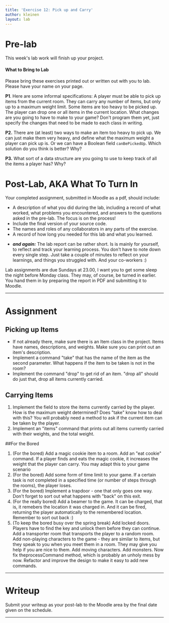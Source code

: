 ```yaml
---
title: 'Exercise 12: Pick up and Carry'
author: kleinen
layout: lab
---
```


# Pre-lab

This week's lab work will finish up your project.

#### What to Bring to Lab

Please bring these exercises printed out or written out with you to lab. Please have your name on your page.

**P1**. Here are some informal specifications: A player must be able to pick up items from the current room. They can carry any number of items, but only up to a maximum weight limit. Some items are too heavy to be picked up. The player can drop one or all items in the current location. What changes are you going to have to make to your game? Don't program them yet, just specify the changes that need to be made to each class in writing.

**P2.** There are (at least) two ways to make an item too heavy to pick up. We can just make them very heavy, and define what the maximum weight a player can pick up is. Or we can have a Boolean field `canBePickedUp`. Which solution do you think is better? Why?

**P3.** What sort of a data structure are you going to use to keep track of all the items a player has? Why?

# Post-Lab, AKA  What To Turn In

Your completed assignment, submitted in Moodle as a pdf, should include:

- A description of what you did during the lab, including a record of what worked, what problems you encountered, and answers to the questions asked in the pre-lab. The focus is on the process!
- Include the final version of your source code.
- The names and roles of any collaborators in any parts of the exercise.
- A record of how long you needed for this lab and what you learned.

* ***and again:*** The lab report can be rather short. Is is mainly for yourself, to reflect and track your learning process. You don't have to note down every single step. Just take a couple of minutes to reflect on your learnings, and things you struggled with. And your co-workers :)

Lab assignments are due Sundays at 23.00, I want you to get some sleep the night before Monday class. They may, of course, be turned in earlier. You hand them in by preparing the report in PDF and submitting it to Moodle.
* * *

# Assignment

## Picking up Items

- If not already there, make sure there is an Item class in the project. Items have names, descriptions, and weights. Make sure you can print out an item's description.
- Implement a command "take" that has the name of the item as the second parameter. What happens if the item to be taken is not in the room?
- Implement the command "drop" to get rid of an item. "drop all" should do just that, drop all items currently carried.

## Carrying Items
1. Implement the field to store the items currently carried by the player. How is the maximum weight determined? Does "take" know how to deal with this? You will probably need a method to ask if the current item can be taken by the player.
2. Implement an "items" command that prints out all items currently carried with their weights, and the total weight.

##For the Bored

1. (For the bored) Add a magic cookie item to a room. Add an "eat cookie" command. If a player finds and eats the magic cookie, it increases the weight that the player can carry. You may adapt this to your game scenario
2. (For the bored) Add some form of time limit to your game. If a certain task is not completed in a specified time (or number of steps through the rooms), the player loses.
3. (For the bored) Implement a trapdoor - one that only goes one way. Don't forget to sort out what happens with "back" on this exit.
4. (For the really bored) Add a beamer to the game. It can be charged, that is, it remebers the location it was charged in. And it can be fired, returning the player automatically to the remembered location. Remember to sort out back :)
5. (To keep the bored busy over the spring break) Add locked doors. Players have to find the key and unlock them before they can continue. Add a transporter room that transports the player to a random room. Add non-playing characters to the game - they are similar to items, but they speak to you when you meet them in a room. They may give you help if you are nice to them. Add moving characters. Add monsters. Now fix theprocessCommand method, which is probably an unholy mess by now. Refactor and improve the design to make it easy to add new commands.

* * *

# Writeup
Submit your writeup as your post-lab to the Moodle area by the final date given on the schedule.
* * *
